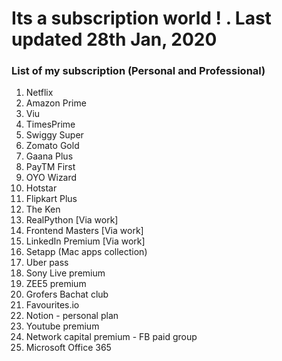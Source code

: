 # Its a subscription world ! . Last updated 28th Jan, 2020
### List of my subscription (Personal and Professional)
1. Netflix
2. Amazon Prime
3. Viu
4. TimesPrime
5. Swiggy Super
6. Zomato Gold
7. Gaana Plus
8. PayTM First
9. OYO Wizard
10. Hotstar
11. Flipkart Plus
12. The Ken
13. RealPython [Via work]
14. Frontend Masters [Via work]
15. LinkedIn Premium [Via work]
16. Setapp (Mac apps collection)
17. Uber pass
18. Sony Live premium
19. ZEE5 premium
20. Grofers Bachat club
21. Favourites.io
22. Notion - personal plan
23. Youtube premium
24. Network capital premium - FB paid group
25. Microsoft Office 365




